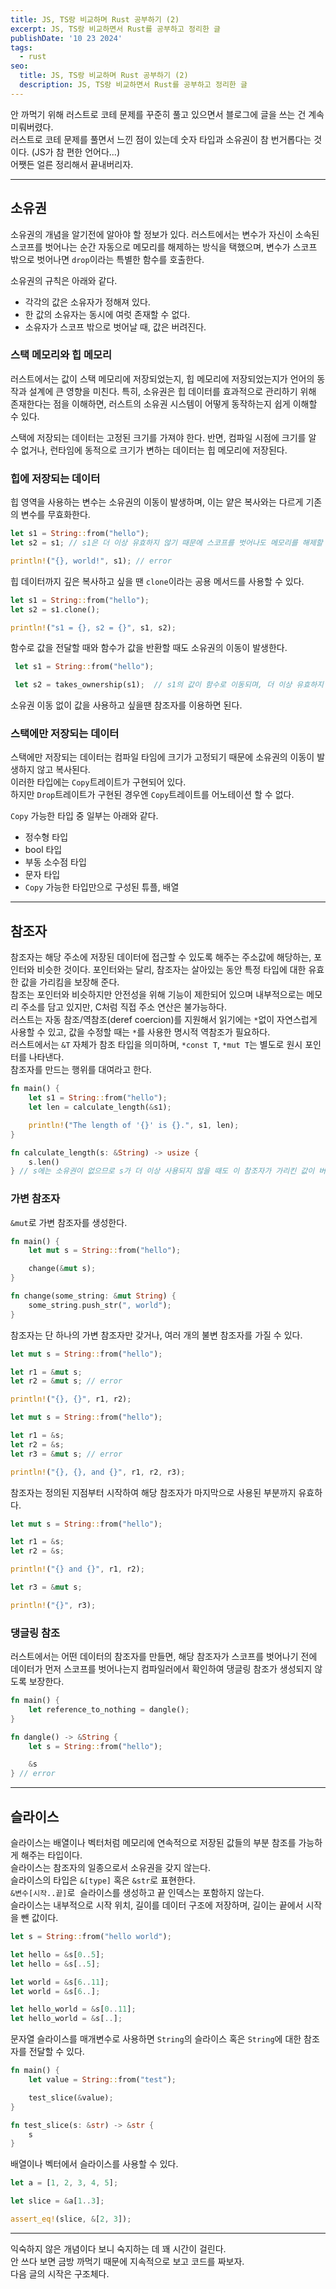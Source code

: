 ```yaml
---
title: JS, TS랑 비교하며 Rust 공부하기 (2)
excerpt: JS, TS랑 비교하면서 Rust를 공부하고 정리한 글
publishDate: '10 23 2024'
tags:
  - rust
seo:
  title: JS, TS랑 비교하며 Rust 공부하기 (2)
  description: JS, TS랑 비교하면서 Rust를 공부하고 정리한 글
---
```


안 까먹기 위해 러스트로 코테 문제를 꾸준히 풀고 있으면서 블로그에 글을 쓰는 건 계속 미뤄버렸다.  
러스트로 코테 문제를 풀면서 느낀 점이 있는데 숫자 타입과 소유권이 참 번거롭다는 것이다. (JS가 참 편한 언어다...)  
어쨋든 얼른 정리해서 끝내버리자.

---

## 소유권

소유권의 개념을 알기전에 알아야 할 정보가 있다. 러스트에서는 변수가 자신이 소속된 스코프를 벗어나는 순간 자동으로 메모리를 해제하는 방식을 택했으며, 변수가 스코프 밖으로 벗어나면 `drop`이라는 특별한 함수를 호출한다.

소유권의 규칙은 아래와 같다.

- 각각의 값은 소유자가 정해져 있다.
- 한 값의 소유자는 동시에 여럿 존재할 수 없다.
- 소유자가 스코프 밖으로 벗어날 때, 값은 버려진다.

### 스택 메모리와 힙 메모리

러스트에서는 값이 스택 메모리에 저장되었는지, 힙 메모리에 저장되었는지가 언어의 동작과 설계에 큰 영향을 미친다. 특히, 소유권은 힙 데이터를 효과적으로 관리하기 위해 존재한다는 점을 이해하면, 러스트의 소유권 시스템이 어떻게 동작하는지 쉽게 이해할 수 있다.

스택에 저장되는 데이터는 고정된 크기를 가져야 한다. 반면, 컴파일 시점에 크기를 알 수 없거나, 런타임에 동적으로 크기가 변하는 데이터는 힙 메모리에 저장된다.

### 힙에 저장되는 데이터

힙 영역을 사용하는 변수는 소유권의 이동이 발생하며, 이는 얕은 복사와는 다르게 기존의 변수를 무효화한다.

```rust
let s1 = String::from("hello");
let s2 = s1; // s1은 더 이상 유효하지 않기 때문에 스코프를 벗어나도 메모리를 해제할 필요가 없다.

println!("{}, world!", s1); // error
```

힙 데이터까지 깊은 복사하고 싶을 땐 `clone`이라는 공용 메서드를 사용할 수 있다.

```rust
let s1 = String::from("hello");
let s2 = s1.clone();

println!("s1 = {}, s2 = {}", s1, s2);
```

함수로 값을 전달할 때와 함수가 값을 반환할 때도 소유권의 이동이 발생한다.

```rust
 let s1 = String::from("hello");

 let s2 = takes_ownership(s1);  // s1의 값이 함수로 이동되며, 더 이상 유효하지 않다.
```

소유권 이동 없이 값을 사용하고 싶을땐 참조자를 이용하면 된다.

### 스택에만 저장되는 데이터

스택에만 저장되는 데이터는 컴파일 타임에 크기가 고정되기 때문에 소유권의 이동이 발생하지 않고 복사된다.  
이러한 타입에는 `Copy`트레이트가 구현되어 있다.  
하지만 `Drop`트레이트가 구현된 경우엔 `Copy`트레이트를 어노테이션 할 수 없다.

`Copy` 가능한 타입 중 일부는 아래와 같다.

- 정수형 타입
- bool 타입
- 부동 소수점 타입
- 문자 타입
- `Copy` 가능한 타입만으로 구성된 튜플, 배열

---

## 참조자

참조자는 해당 주소에 저장된 데이터에 접근할 수 있도록 해주는 주소값에 해당하는, 포인터와 비슷한 것이다. 포인터와는 달리, 참조자는 살아있는 동안 특정 타입에 대한 유효한 값을 가리킴을 보장해 준다.  
참조는 포인터와 비슷하지만 안전성을 위해 기능이 제한되어 있으며 내부적으로는 메모리 주소를 담고 있지만, C처럼 직접 주소 연산은 불가능하다.  
러스트는 자동 참조/역참조(deref coercion)를 지원해서 읽기에는 `*`없이 자연스럽게 사용할 수 있고, 값을 수정할 때는 `*`를 사용한 명시적 역참조가 필요하다.  
러스트에서는 `&T` 자체가 참조 타입을 의미하며, `*const T`, `*mut T`는 별도로 원시 포인터를 나타낸다.  
참조자를 만드는 행위를 대여라고 한다.

```rust
fn main() {
    let s1 = String::from("hello");
    let len = calculate_length(&s1);

    println!("The length of '{}' is {}.", s1, len);
}

fn calculate_length(s: &String) -> usize {
    s.len()
} // s에는 소유권이 없으므로 s가 더 이상 사용되지 않을 때도 이 참조자가 가리킨 값이 버려지지 않는다.
```

### 가변 참조자

`&mut`로 가변 참조자를 생성한다.

```rust
fn main() {
    let mut s = String::from("hello");

    change(&mut s);
}

fn change(some_string: &mut String) {
    some_string.push_str(", world");
}
```

참조자는 단 하나의 가변 참조자만 갖거나, 여러 개의 불변 참조자를 가질 수 있다.

```rust
let mut s = String::from("hello");

let r1 = &mut s;
let r2 = &mut s; // error

println!("{}, {}", r1, r2);
```

```rust
let mut s = String::from("hello");

let r1 = &s;
let r2 = &s;
let r3 = &mut s; // error

println!("{}, {}, and {}", r1, r2, r3);
```

참조자는 정의된 지점부터 시작하여 해당 참조자가 마지막으로 사용된 부분까지 유효하다.

```rust
let mut s = String::from("hello");

let r1 = &s;
let r2 = &s;

println!("{} and {}", r1, r2);

let r3 = &mut s;

println!("{}", r3);
```

### 댕글링 참조

러스트에서는 어떤 데이터의 참조자를 만들면, 해당 참조자가 스코프를 벗어나기 전에 데이터가 먼저 스코프를 벗어나는지 컴파일러에서 확인하여 댕글링 참조가 생성되지 않도록 보장한다.

```rust
fn main() {
    let reference_to_nothing = dangle();
}

fn dangle() -> &String {
    let s = String::from("hello");

    &s
} // error
```

---

## 슬라이스

슬라이스는 배열이나 벡터처럼 메모리에 연속적으로 저장된 값들의 부분 참조를 가능하게 해주는 타입이다.  
슬라이스는 참조자의 일종으로서 소유권을 갖지 않는다.  
슬라이스의 타입은 `&[type]` 혹은 `&str`로 표현한다.  
`&변수[시작..끝]`로  슬라이스를 생성하고 끝 인덱스는 포함하지 않는다.  
슬라이스는 내부적으로 시작 위치, 길이를 데이터 구조에 저장하며, 길이는 끝에서 시작을 뺀 값이다.

```rust
let s = String::from("hello world");

let hello = &s[0..5];
let hello = &s[..5]; 

let world = &s[6..11];
let world = &s[6..];

let hello_world = &s[0..11];
let hello_world = &s[..];
```

문자열 슬라이스를 매개변수로 사용하면 `String`의 슬라이스 혹은 `String`에 대한 참조자를 전달할 수 있다.

```rust
fn main() {
    let value = String::from("test");

    test_slice(&value);
}

fn test_slice(s: &str) -> &str {
    s
}
```

배열이나 벡터에서 슬라이스를 사용할 수 있다.

```rust
let a = [1, 2, 3, 4, 5];

let slice = &a[1..3];

assert_eq!(slice, &[2, 3]);
```

---

익숙하지 않은 개념이다 보니 숙지하는 데 꽤 시간이 걸린다.  
안 쓰다 보면 금방 까먹기 때문에 지속적으로 보고 코드를 짜보자.  
다음 글의 시작은 구조체다.
